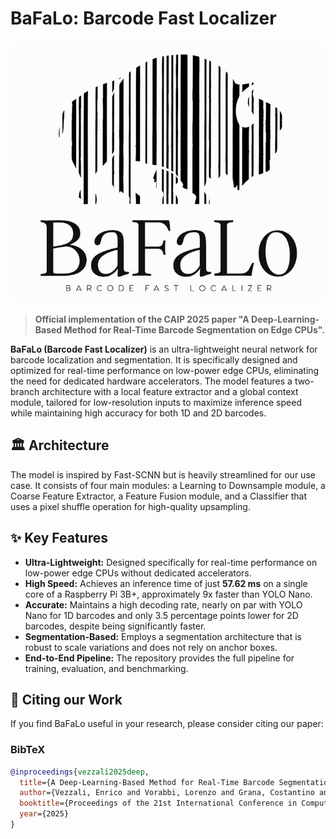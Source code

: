 # BaFaLo: Barcode Fast Localizer

![BaFaLo Logo](./BaFalo-Logo.png) 

> **Official implementation of the CAIP 2025 paper "A Deep-Learning-Based Method for Real-Time Barcode Segmentation on Edge CPUs".**

**BaFaLo (Barcode Fast Localizer)** is an ultra-lightweight neural network for barcode localization and segmentation. It is specifically designed and optimized for real-time performance on low-power edge CPUs, eliminating the need for dedicated hardware accelerators. The model features a two-branch architecture with a local feature extractor and a global context module, tailored for low-resolution inputs to maximize inference speed while maintaining high accuracy for both 1D and 2D barcodes.

## 🏛️ Architecture

The model is inspired by Fast-SCNN but is heavily streamlined for our use case. It consists of four main modules: a Learning to Downsample module, a Coarse Feature Extractor, a Feature Fusion module, and a Classifier that uses a pixel shuffle operation for high-quality upsampling.

## ✨ Key Features

- **Ultra-Lightweight:** Designed specifically for real-time performance on low-power edge CPUs without dedicated accelerators.
- **High Speed:** Achieves an inference time of just **57.62 ms** on a single core of a Raspberry Pi 3B+, approximately 9x faster than YOLO Nano.
- **Accurate:** Maintains a high decoding rate, nearly on par with YOLO Nano for 1D barcodes and only 3.5 percentage points lower for 2D barcodes, despite being significantly faster.
- **Segmentation-Based:** Employs a segmentation architecture that is robust to scale variations and does not rely on anchor boxes.
- **End-to-End Pipeline:** The repository provides the full pipeline for training, evaluation, and benchmarking.

## 📜 Citing our Work

If you find BaFaLo useful in your research, please consider citing our paper:

### BibTeX
```bibtex
@inproceedings{vezzali2025deep,
  title={A Deep-Learning-Based Method for Real-Time Barcode Segmentation on Edge CPUs},
  author={Vezzali, Enrico and Vorabbi, Lorenzo and Grana, Costantino and Bolelli, Federico and others},
  booktitle={Proceedings of the 21st International Conference in Computer Analysis of Images and Patterns},
  year={2025}
}
```
